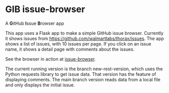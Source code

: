 # GIB issue-browser
A **G**itHub **I**ssue **B**rowser app

This app uses a Flask app to make a simple GitHub issue browser. Currently it shows issues from 
https://github.com/walmartlabs/thorax/issues. The app shows a list of issues, with 10 issues per page. 
If you click on an issue name, it shows a detail page with comments about the issues. 

See the browser in action at [issue-browser](http://ec2-34-212-207-223.us-west-2.compute.amazonaws.com/).

The current running version is the branch new-rest-version, which uses the Python requests library to get issue data. That version has the feature of displaying comments. The main branch version reads data from a local file and only displays the initial issue. 

